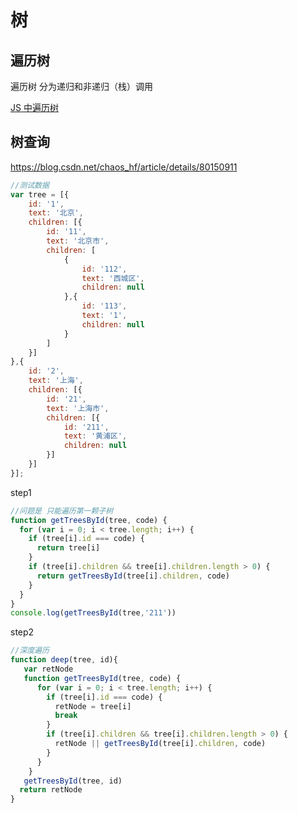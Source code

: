 # 树

## 遍历树

遍历树 分为递归和非递归（栈）调用

[JS 中遍历树](https://objcer.com/2017/02/26/traverse-the-tree/)









## 树查询

https://blog.csdn.net/chaos_hf/article/details/80150911

```javascript
//测试数据
var tree = [{
    id: '1',
    text: '北京',
    children: [{
        id: '11',
        text: '北京市',
        children: [
            {
                id: '112',
                text: '西城区',
                children: null
            },{
                id: '113',
                text: '1',
                children: null
            }
        ]
    }]
},{
    id: '2',
    text: '上海',
    children: [{
        id: '21',
        text: '上海市',
        children: [{
            id: '211',
            text: '黄浦区',
            children: null
        }]
    }]
}];
```



step1

```javascript
//问题是 只能遍历第一颗子树
function getTreesById(tree, code) {
  for (var i = 0; i < tree.length; i++) {
    if (tree[i].id === code) {
      return tree[i]
    }
    if (tree[i].children && tree[i].children.length > 0) {
      return getTreesById(tree[i].children, code)
    }
  }
}
console.log(getTreesById(tree,'211'))
```

step2

```javascript
//深度遍历
function deep(tree, id){
   var retNode
   function getTreesById(tree, code) {
      for (var i = 0; i < tree.length; i++) {
        if (tree[i].id === code) {
          retNode = tree[i]
          break
        }
        if (tree[i].children && tree[i].children.length > 0) {
          retNode || getTreesById(tree[i].children, code)
        }
      }
    }
   getTreesById(tree, id)
  return retNode
}
```

